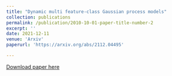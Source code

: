 ```yaml
---
title: "Dynamic multi feature-class Gaussian process models"
collection: publications
permalink: /publication/2010-10-01-paper-title-number-2
excerpt: ''
date: 2021-12-11
venue: 'Arxiv'
paperurl: 'https://arxiv.org/abs/2112.04495'

---
```



[Download paper here](https://arxiv.org/pdf/2112.04495)


